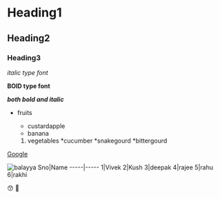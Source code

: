 # Heading1
## Heading2
### Heading3

*italic type font*

**BOlD type font**

***both bold and italic***
* fruits
  
  * custardapple
  * banana
  
  1. vegetables
      *cucumber
      *snakegourd
      *bittergourd

[Google](https://www.google.com/search?channel=fs&client=ubuntu&q=google)

![balayya](https://www.google.com/url?sa=i&url=https%3A%2F%2Fwww.indiatoday.in%2Fmovies%2Fregional-cinema%2Fstory%2Fbb3-teaser-out-balakrishna-roars-in-new-film-with-boyapati-srinu-watch-1687383-2020-06-10&psig=AOvVaw1PBA4tD4YscJMGYcf-7Vs1&ust=1638507357482000&source=images&cd=vfe&ved=0CAgQjRxqFwoTCOjHxN6pxPQCFQAAAAAdAAAAABAD)
Sno|Name
-----|-----
1|Vivek
2|Kush
3|deepak
4|rajee
5|rahu
6|rakhi

😙
🧔

<!-- This content will not appear in the rendered Markdown -->
